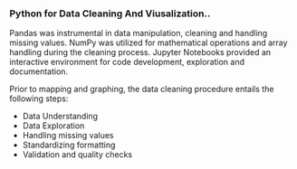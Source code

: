 
### Python for Data Cleaning And Viusalization..
Pandas was instrumental in data manipulation, cleaning and handling missing values.
NumPy was utilized for mathematical operations and array handling during the cleaning process.
Jupyter Notebooks provided an interactive environment for code development, exploration and documentation.

 Prior to mapping and graphing, the data cleaning procedure entails the following steps:
- Data Understanding   
- Data Exploration
- Handling missing values
- Standardizing formatting 
- Validation and quality checks 
